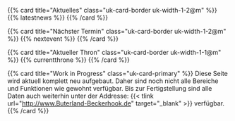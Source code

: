 ---
---

{{% card title="Aktuelles" class="uk-card-border uk-width-1-2@m" %}}
{{% latestnews %}}
{{% /card %}}

{{% card title="Nächster Termin" class="uk-card-border uk-width-1-2@m" %}}
{{% nextevent %}}
{{% /card %}}

{{% card title="Aktueller Thron" class="uk-card-border uk-width-1-1@m" %}}
{{% currentthrone %}}
{{% /card %}}

{{% card title="Work in Progress" class="uk-card-primary" %}}
Diese Seite wird aktuell komplett neu aufgebaut. Daher sind noch nicht alle Bereiche und Funktionen wie gewohnt
verfügbar. Bis zur Fertigstellung sind alle Daten auch weiterhin unter der Addresse: 
{{< tlink url="http://www.Buterland-Beckerhook.de" target="_blank"  >}} verfügbar.
{{% /card %}}

